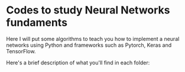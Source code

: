 # Codes to study Neural Networks fundaments 

Here I will put some algorithms to teach you how to implement a neural networks using Python and frameworks such as Pytorch, Keras and TensorFlow.

Here's a brief description of what you'll find in each folder:
